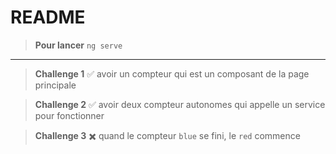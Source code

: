 # README

> **Pour lancer**
> `ng serve`
------
> **Challenge 1** ✅
> avoir un compteur qui est un composant de la page principale

> **Challenge 2** ✅
> avoir deux compteur autonomes qui appelle un service pour fonctionner

> **Challenge 3** ✖️
> quand le compteur `blue` se fini, le `red` commence
